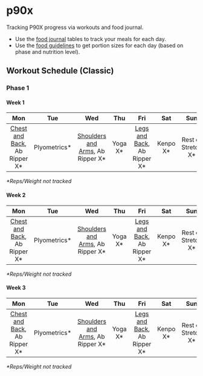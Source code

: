 # p90x
Tracking P90X progress via workouts and food journal.

* Use the [food journal](/food-journal.md) tables to track your meals for each day.
* Use the [food guidelines](/food-guidelines.md) to get portion sizes for each day (based on phase and nutrition level).

## Workout Schedule (Classic)

### Phase 1
#### Week 1
|Mon|Tue|Wed|Thu|Fri|Sat|Sun|
|:---:|:---:|:---:|:---:|:---:|:---:|:---:|
|[Chest and Back](/chest-and-back.md), Ab Ripper X\*|Plyometrics\*|[Shoulders and Arms](/shoulders-and-arms.md), Ab Ripper X\*|Yoga X\*|[Legs and Back](/legs-and-back.md), Ab Ripper X\*|Kenpo X\*|Rest or Stretch X\*|
*\*Reps/Weight not tracked*

#### Week 2
|Mon|Tue|Wed|Thu|Fri|Sat|Sun|
|:---:|:---:|:---:|:---:|:---:|:---:|:---:|
|[Chest and Back](/chest-and-back.md), Ab Ripper X\*|Plyometrics\*|[Shoulders and Arms](/shoulders-and-arms.md), Ab Ripper X\*|Yoga X\*|[Legs and Back](/legs-and-back.md), Ab Ripper X\*|Kenpo X\*|Rest or Stretch X\*|
*\*Reps/Weight not tracked*

#### Week 3
|Mon|Tue|Wed|Thu|Fri|Sat|Sun|
|:---:|:---:|:---:|:---:|:---:|:---:|:---:|
|[Chest and Back](/chest-and-back.md), Ab Ripper X\*|Plyometrics\*|[Shoulders and Arms](/shoulders-and-arms.md), Ab Ripper X\*|Yoga X\*|[Legs and Back](/legs-and-back.md), Ab Ripper X\*|Kenpo X\*|Rest or Stretch X\*|
*\*Reps/Weight not tracked*

